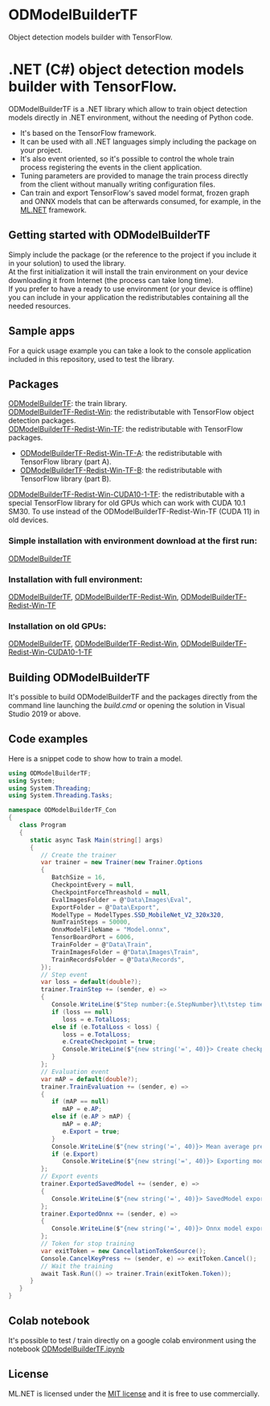
# ODModelBuilderTF
Object detection models builder with TensorFlow.

# .NET (C#) object detection models builder with TensorFlow.

ODModelBuilderTF is a .NET library which allow to train object detection models directly in .NET environment, without the needing of Python code.<BR>
* It's based on the TensorFlow framework.<BR>
* It can be used with all .NET languages simply including the package on your project.<BR>
* It's also event oriented, so it's possible to control the whole train process registering the events in the client application.<BR>
* Tuning parameters are provided to manage the train process directly from the client without manually writing configuration files.<BR>
* Can train and export TensorFlow's saved model format, frozen graph and ONNX models that can be afterwards consumed, for example, in the [ML.NET](https://dotnet.microsoft.com/apps/machinelearning-ai/ml-dotnet) framework.

## Getting started with ODModelBuilderTF

Simply include the package (or the reference to the project if you include it in your solution) to used the library.<BR>
At the first initialization it will install the train environment on your device downloading it from Internet (the process can take long time).<BR>
If you prefer to have a ready to use environment (or your device is offline) you can include in your application the redistributables containing all the needed resources.

## Sample apps

For a quick usage example you can take a look to the console application included in this repository, used to test the library.

## Packages
[ODModelBuilderTF](https://www.nuget.org/packages/ODModelBuilderTF): the train library.<BR>
[ODModelBuilderTF-Redist-Win](https://www.nuget.org/packages/ODModelBuilderTF-Redist-Win): the redistributable with TensorFlow object detection packages.<BR>
[ODModelBuilderTF-Redist-Win-TF](https://www.nuget.org/packages/ODModelBuilderTF-Redist-Win-TF): the redistributable with TensorFlow packages.
* [ODModelBuilderTF-Redist-Win-TF-A](https://www.nuget.org/packages/ODModelBuilderTF-Redist-Win-TF-A): the redistributable with TensorFlow library (part A).<BR>
* [ODModelBuilderTF-Redist-Win-TF-B](https://www.nuget.org/packages/ODModelBuilderTF-Redist-Win-TF-B): the redistributable with TensorFlow library (part B).<BR>

[ ODModelBuilderTF-Redist-Win-CUDA10-1-TF](https://www.nuget.org/packages/ODModelBuilderTF-Redist-Win-CUDA10-1-TF): the redistributable with a special TensorFlow library for old GPUs which can work with CUDA 10.1 SM30. To use instead of the ODModelBuilderTF-Redist-Win-TF (CUDA 11) in old devices.<BR>

### Simple installation with environment download at the first run:
[ODModelBuilderTF](https://www.nuget.org/packages/ODModelBuilderTF)
### Installation with full environment:
[ODModelBuilderTF](https://www.nuget.org/packages/ODModelBuilderTF),
[ODModelBuilderTF-Redist-Win](https://www.nuget.org/packages/ODModelBuilderTF-Redist-Win),
[ODModelBuilderTF-Redist-Win-TF](https://www.nuget.org/packages/ODModelBuilderTF-Redist-Win-TF)
### Installation on old GPUs:
[ODModelBuilderTF](https://www.nuget.org/packages/ODModelBuilderTF),
[ODModelBuilderTF-Redist-Win](https://www.nuget.org/packages/ODModelBuilderTF-Redist-Win),
[ ODModelBuilderTF-Redist-Win-CUDA10-1-TF](https://www.nuget.org/packages/ODModelBuilderTF-Redist-Win-CUDA10-1-TF)

## Building ODModelBuilderTF

It's possible to build ODModelBuilderTF and the packages directly from the command line launching the *build.cmd* or opening the solution in Visual Studio 2019 or above.

## Code examples

Here is a snippet code to show how to train a model.

```C#
using ODModelBuilderTF;
using System;
using System.Threading;
using System.Threading.Tasks;

namespace ODModelBuilderTF_Con
{
   class Program
   {
      static async Task Main(string[] args)
      {
         // Create the trainer
         var trainer = new Trainer(new Trainer.Options
         {
            BatchSize = 16,
            CheckpointEvery = null,
            CheckpointForceThreashold = null,
            EvalImagesFolder = @"Data\Images\Eval",
            ExportFolder = @"Data\Export",
            ModelType = ModelTypes.SSD_MobileNet_V2_320x320,
            NumTrainSteps = 50000,
            OnnxModelFileName = "Model.onnx",
            TensorBoardPort = 6006,
            TrainFolder = @"Data\Train",
            TrainImagesFolder = @"Data\Images\Train",
            TrainRecordsFolder = @"Data\Records",
         });
         // Step event
         var loss = default(double?);
         trainer.TrainStep += (sender, e) =>
         {
            Console.WriteLine($"Step number:{e.StepNumber}\t\tstep time: {e.StepTime:N3} secs\t\ttotal loss:{e.TotalLoss:N3}");
            if (loss == null)
               loss = e.TotalLoss;
            else if (e.TotalLoss < loss) {
               loss = e.TotalLoss;
               e.CreateCheckpoint = true;
               Console.WriteLine($"{new string('=', 40)}> Create checkpoint with total loss {e.TotalLoss}");
            }
         };
         // Evaluation event
         var mAP = default(double?);
         trainer.TrainEvaluation += (sender, e) =>
         {
            if (mAP == null)
               mAP = e.AP;
            else if (e.AP > mAP) {
               mAP = e.AP;
               e.Export = true;
            }
            Console.WriteLine($"{new string('=', 40)}> Mean average precision {e.AP}");
            if (e.Export)
               Console.WriteLine($"{new string('=', 40)}> Exporting model...");
         };
         // Export events
         trainer.ExportedSavedModel += (sender, e) =>
         {
            Console.WriteLine($"{new string('=', 40)}> SavedModel exported");
         };
         trainer.ExportedOnnx += (sender, e) =>
         {
            Console.WriteLine($"{new string('=', 40)}> Onnx model exported");
         };
         // Token for stop training
         var exitToken = new CancellationTokenSource();
         Console.CancelKeyPress += (sender, e) => exitToken.Cancel();
         // Wait the training
         await Task.Run(() => trainer.Train(exitToken.Token));
      }
   }
}
```

## Colab notebook
It's possible to test / train directly on a google colab environment using the notebook [ODModelBuilderTF.ipynb](https://colab.research.google.com/github/darth-vader-lg/ODModelBuilderTF/blob/master/ODModelBuilderTF_Py/ODModelBuilderTF.ipynb)

## License

ML.NET is licensed under the [MIT license](LICENSE) and it is free to use commercially.
